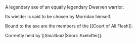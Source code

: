 A legendary axe of an equally legendary Dwarven warrior. 

Its wielder is said to be chosen by Morridan himself. 

Bound to the axe are the members of the [[Court of All Flesh]]. 

Currently held by [[Smallboiz|Snorri Axebitter]]. 
